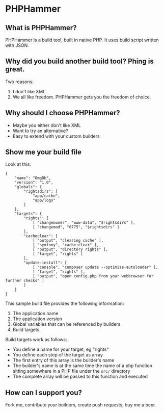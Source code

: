 # PHPHammer

## What is PHPHammer?

PHPHammer is a build tool, built in native PHP. It uses build script written with JSON.


## Why did you build another build tool? Phing is great.

Two reasons:

1.  I don't like XML
2.  We all like freedom. PHPHammer gets you the freedom of choice.


## Why should I choose PHPHammer?

-   Maybe you either don't like XML
-   Want to try an alternative?
-   Easy to extend with your custom builders


## Show me your build file

Look at this:

    {
        "name": "OmgDb",
        "version": "1.0",
        "globals": {
            "rightsdirs": [
                "app/cache",
                "app/logs"
            ]
        },
        "targets": {
            "rights": [
                [ "changeowner", "www-data", "$rightsdirs" ],
                [ "changemod", "0775", "$rightsdirs" ]
            ],
            "cacheclear": [
                [ "output", "clearing cache" ],
                [ "symfony", "cache:clear" ],
                [ "output", "directory rights" ],
                [ "target", "rights" ]
            ],
            "update-install": [
                [ "console", "composer update --optimize-autoloader" ],
                [ "target", "rights" ],
                [ "output", "open config.php from your webbrowser for further checks" ]
            ]
        }
    }

This sample build file provides the following information:

1.  The application name
2.  The application version
3.  Global variables that can be referenced by builders
4.  Build targets

Build targets work as follows:

-   You define a name for your target, eg "rights"
-   You define each step of the target as array
-   The first entry of this array is the builder's name
-   The builder's name is at the same time the name of a php function sitting somewhere in a PHP file under the `src/` directory
-   The complete array will be passed to this function and executed


## How can I support you?

Fork me, contribute your builders, create push requests, buy me a beer.
